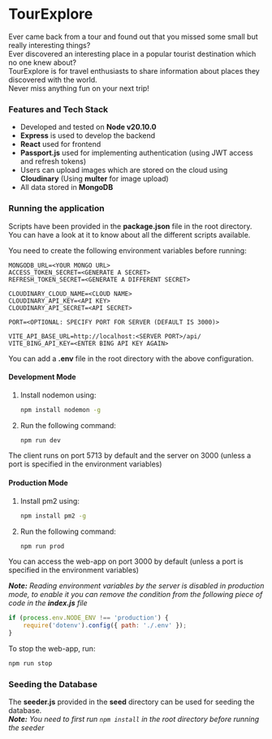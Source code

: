 # TourExplore

Ever came back from a tour and found out that you missed some small but really interesting things?  
Ever discovered an interesting place in a popular tourist destination which no one knew about?  
TourExplore is for travel enthusiasts to share information about places they discovered with the world.  
Never miss anything fun on your next trip!

### Features and Tech Stack

-   Developed and tested on **Node v20.10.0**
-   **Express** is used to develop the backend
-   **React** used for frontend
-   **Passport.js** used for implementing authentication (using JWT access and refresh tokens)
-   Users can upload images which are stored on the cloud using **Cloudinary** (Using **multer** for image upload)
-   All data stored in **MongoDB**

### Running the application

Scripts have been provided in the **package.json** file in the root directory. You can have a look at it to know about all the different scripts available.

You need to create the following environment variables before running:

```env
MONGODB_URL=<YOUR MONGO URL>
ACCESS_TOKEN_SECRET=<GENERATE A SECRET>
REFRESH_TOKEN_SECRET=<GENERATE A DIFFERENT SECRET>

CLOUDINARY_CLOUD_NAME=<CLOUD NAME>
CLOUDINARY_API_KEY=<API KEY>
CLOUDINARY_API_SECRET=<API SECRET>

PORT=<OPTIONAL: SPECIFY PORT FOR SERVER (DEFAULT IS 3000)>

VITE_API_BASE_URL=http://localhost:<SERVER PORT>/api/
VITE_BING_API_KEY=<ENTER BING API KEY AGAIN>
```

You can add a **.env** file in the root directory with the above configuration.

#### Development Mode

1. Install nodemon using:
    ```bash
    npm install nodemon -g
    ```
2. Run the following command:
    ```bash
    npm run dev
    ```

The client runs on port 5713 by default and the server on 3000 (unless a port is specified in the environment variables)

#### Production Mode

1. Install pm2 using:
    ```bash
    npm install pm2 -g
    ```
2. Run the following command:
    ```bash
    npm run prod
    ```

You can access the web-app on port 3000 by default (unless a port is specified in the environment variables)

_**Note:** Reading environment variables by the server is disabled in production mode, to enable it you can remove the condition from the following piece of code in the **index.js** file_

```js
if (process.env.NODE_ENV !== 'production') {
    require('dotenv').config({ path: './.env' });
}
```

To stop the web-app, run:

```bash
npm run stop
```

### Seeding the Database

The **seeder.js** provided in the **seed** directory can be used for seeding the database.  
_**Note:** You need to first run `npm install` in the root directory before running the seeder_
